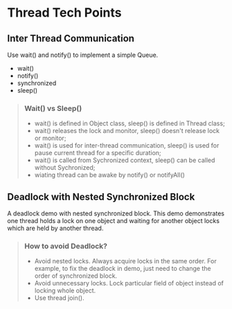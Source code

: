 # Thread Tech Points
## Inter Thread Communication
Use wait() and notify() to implement a simple Queue. 
* wait()
* notify()
* synchronized
* sleep()
>### Wait() vs Sleep()
> - wait() is defined in Object class, sleep() is defined in Thread class;
> - wait() releases the lock and monitor, sleep() doesn't release lock or monitor; 
> - wait() is used for inter-thread communication, sleep() is used for pause current thread for a specific duration; 
> - wait() is called from Sychronized context, sleep() can be called without Sychronized; 
> - wiating thread can be awake by notify() or notifyAll()

## Deadlock with Nested Synchronized Block
A deadlock demo with nested synchronized block. This demo demonstrates one thread holds a lock on one object and waiting for another object locks which are held by another thread. 
> ### How to avoid Deadlock? 
> - Avoid nested locks. Always acquire locks in the same order. For example, to fix the deadlock in demo, just need to change the order of synchronized block.
> - Avoid unnecessary locks. Lock particular field of object instead of locking whole object. 
> - Use thread join().
